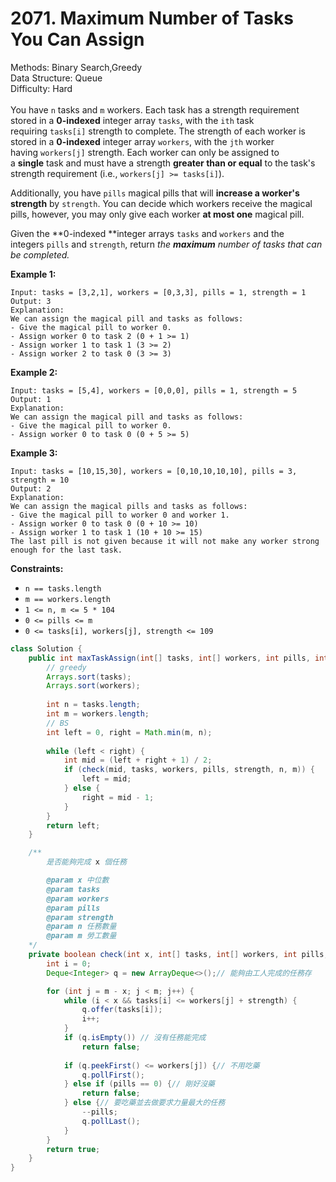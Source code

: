 # 2071. Maximum Number of Tasks You Can Assign  

  Methods: Binary Search,Greedy </br> Data Structure: Queue </br> Difficulty: Hard </br> </br>You have `n` tasks and `m` workers. Each task has a strength requirement stored in a **0-indexed** integer array `tasks`, with the `ith` task requiring `tasks[i]` strength to complete. The strength of each worker is stored in a **0-indexed** integer array `workers`, with the `jth` worker having `workers[j]` strength. Each worker can only be assigned to a **single** task and must have a strength **greater than or equal** to the task's strength requirement (i.e., `workers[j] >= tasks[i]`).

Additionally, you have `pills` magical pills that will **increase a worker's strength** by `strength`. You can decide which workers receive the magical pills, however, you may only give each worker **at most one** magical pill.

Given the **0-indexed **integer arrays `tasks` and `workers` and the integers `pills` and `strength`, return *the ****maximum**** number of tasks that can be completed.*

**Example 1:**

```plain text
Input: tasks = [3,2,1], workers = [0,3,3], pills = 1, strength = 1
Output: 3
Explanation:
We can assign the magical pill and tasks as follows:
- Give the magical pill to worker 0.
- Assign worker 0 to task 2 (0 + 1 >= 1)
- Assign worker 1 to task 1 (3 >= 2)
- Assign worker 2 to task 0 (3 >= 3)

```

**Example 2:**

```plain text
Input: tasks = [5,4], workers = [0,0,0], pills = 1, strength = 5
Output: 1
Explanation:
We can assign the magical pill and tasks as follows:
- Give the magical pill to worker 0.
- Assign worker 0 to task 0 (0 + 5 >= 5)

```

**Example 3:**

```plain text
Input: tasks = [10,15,30], workers = [0,10,10,10,10], pills = 3, strength = 10
Output: 2
Explanation:
We can assign the magical pills and tasks as follows:
- Give the magical pill to worker 0 and worker 1.
- Assign worker 0 to task 0 (0 + 10 >= 10)
- Assign worker 1 to task 1 (10 + 10 >= 15)
The last pill is not given because it will not make any worker strong enough for the last task.

```

**Constraints:**

- `n == tasks.length`
- `m == workers.length`
- `1 <= n, m <= 5 * 104`
- `0 <= pills <= m`
- `0 <= tasks[i], workers[j], strength <= 109`
```java
class Solution {
    public int maxTaskAssign(int[] tasks, int[] workers, int pills, int strength) {
        // greedy
        Arrays.sort(tasks);
        Arrays.sort(workers);
    
        int n = tasks.length;
        int m = workers.length;
        // BS
        int left = 0, right = Math.min(m, n);
        
        while (left < right) {
            int mid = (left + right + 1) / 2;
            if (check(mid, tasks, workers, pills, strength, n, m)) {
                left = mid;
            } else {
                right = mid - 1;
            }
        }
        return left;
    }

    /**
        是否能夠完成 x 個任務

        @param x 中位數
        @param tasks
        @param workers
        @param pills
        @param strength
        @param n 任務數量
        @param m 勞工數量
    */
    private boolean check(int x, int[] tasks, int[] workers, int pills, int strength, int n, int m) {
        int i = 0;
        Deque<Integer> q = new ArrayDeque<>();// 能夠由工人完成的任務存

        for (int j = m - x; j < m; j++) {
            while (i < x && tasks[i] <= workers[j] + strength) {
                q.offer(tasks[i]);
                i++;
            }
            if (q.isEmpty()) // 沒有任務能完成
                return false;
            
            if (q.peekFirst() <= workers[j]) {// 不用吃藥
                q.pollFirst();
            } else if (pills == 0) {// 剛好沒藥
                return false;
            } else {// 要吃藥並去做要求力量最大的任務
                --pills;
                q.pollLast();
            }
        }
        return true;
    }
}
```

